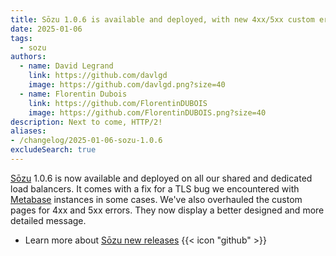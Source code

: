 ```yaml
---
title: Sōzu 1.0.6 is available and deployed, with new 4xx/5xx custom error pages
date: 2025-01-06
tags:
  - sozu
authors:
  - name: David Legrand
    link: https://github.com/davlgd
    image: https://github.com/davlgd.png?size=40
  - name: Florentin Dubois
    link: https://github.com/FlorentinDUBOIS
    image: https://github.com/FlorentinDUBOIS.png?size=40
description: Next to come, HTTP/2!
aliases:
- /changelog/2025-01-06-sozu-1.0.6
excludeSearch: true
---
```


[Sōzu](https://www.sozu.io) 1.0.6 is now available and deployed on all our shared and dedicated load balancers. It comes with a fix for a TLS bug we encountered with [Metabase](/developers/doc/addons/metabase) instances in some cases. We've also overhauled the custom pages for 4xx and 5xx errors. They now display a better designed and more detailed message.

* Learn more about [Sōzu new releases](https://github.com/sozu-proxy/sozu/releases) {{< icon "github" >}}
